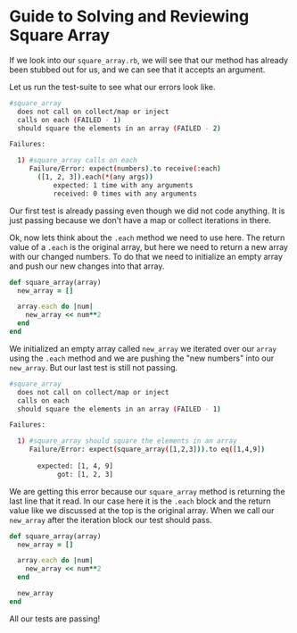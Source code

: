 # Guide to Solving and Reviewing Square Array

If we look into our `square_array.rb`, we will see that our method has already been stubbed out for us, and we can see that it accepts an argument.

Let us run the test-suite to see what our errors look like. 


```bash
#square_array
  does not call on collect/map or inject
  calls on each (FAILED - 1)
  should square the elements in an array (FAILED - 2)

Failures:

  1) #square_array calls on each
     Failure/Error: expect(numbers).to receive(:each)
       ([1, 2, 3]).each(*(any args))
           expected: 1 time with any arguments
           received: 0 times with any arguments

```

Our first test is already passing even though we did not code anything. It is just passing because we don't have a map or collect iterations in there.

Ok, now lets think about the `.each` method we need to use here. The return value of a `.each` is the original array, but here we need to return a new array with our changed numbers. To do that we need to initialize an empty array and push our new changes into that array.

```ruby
def square_array(array)
  new_array = []

  array.each do |num|
    new_array << num**2
  end
end
```

We initialized an empty array called `new_array` we iterated over our `array` using the `.each` method and we are pushing the "new numbers" into our `new_array`. But our last test is still not passing.

```bash
#square_array
  does not call on collect/map or inject
  calls on each
  should square the elements in an array (FAILED - 1)

Failures:

  1) #square_array should square the elements in an array
     Failure/Error: expect(square_array([1,2,3])).to eq([1,4,9])
       
       expected: [1, 4, 9]
            got: [1, 2, 3]

```

We are getting this error because our `square_array` method is returning the last line that it read. In our case here it is the `.each` block and the return value like we discussed at the top is the original array. When we call our `new_array` after the iteration block our test should pass.

```ruby
def square_array(array)
  new_array = []

  array.each do |num|
    new_array << num**2
  end

  new_array
end
``` 

All our tests are passing!

